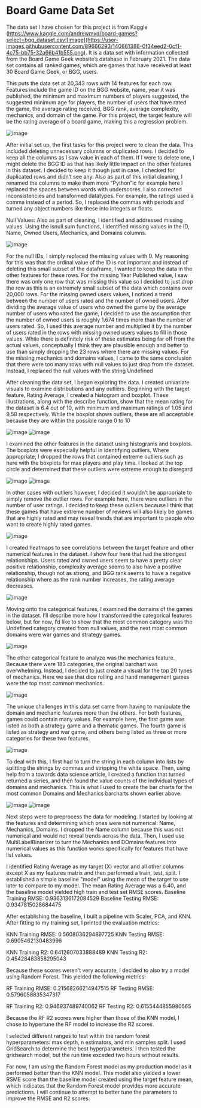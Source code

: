 # Board Game Data Set

The data set I have chosen for this project is from Kaggle (https://www.kaggle.com/andrewmvd/board-games?select=bgg_dataset.csv![image](https://user-images.githubusercontent.com/89666293/140661386-0f34eed2-0cf1-4c75-bb75-32a66b41b555.png). It is a data set with information collected from the Board Game Geek website’s database in February 2021. The data set contains all ranked games, which are games that have received at least 30 Board Game Geek, or BGG, users.

This puts the data set at 20,343 rows with 14 features for each row. Features include the game ID on the BGG website, name, year it was published, the minimum and maximum numbers of players suggested, the suggested minimum age for players, the number of users that have rated the game, the average rating received, BGG rank, average complexity, mechanics, and domain of the game. For this project, the target feature will be the rating average of a board game, making this a regression problem.

![image](https://user-images.githubusercontent.com/89666293/140661412-dd40063e-6f29-4612-9662-178e10b746c6.png)

After initial set up, the first tasks for this project were to clean the data. This included deleting unnecessary columns or duplicated rows. I decided to keep all the columns as I saw value in each of them. If I were to delete one, I might delete the BGG ID as that has likely little impact on the other features in this dataset. I decided to keep it though just in case. I checked for duplicated rows and didn’t see any. Also as part of this initial cleaning, I renamed the columns to make them more “Python”ic for example here I replaced the spaces between words with underscores. I also corrected inconsistencies and transformed datatypes. For example, the ratings used a comma instead of a period. So, I replaced the commas with periods and turned any object numbers like these into integers or floats.

Null Values: 
Also as part of cleaning, I identified and addressed missing values. Using the isnull.sum functions, I identified missing values in the ID, Name, Owned Users, Mechanics, and Domains columns.

![image](https://user-images.githubusercontent.com/89666293/140661441-ed86c4d5-4b3e-4424-9e79-3746bd1ba90f.png)

For the null IDs, I simply replaced the missing values with 0. My reasoning for this was that the ordinal value of the ID is not important and instead of deleting this small subset of the dataframe, I wanted to keep the data in the other features for these rows. For the missing Year Published value, I saw there was only one row that was missing this value so I decided to just drop the row as this is an extremely small subset of the data which contains over 20,000 rows. For the missing owned users values, I noticed a trend between the number of users rated and the number of owned users. After dividing the average value of users who owned the game by the average number of users who rated the game, I decided to use the assumption that the number of owned users is roughly 1.674 times more than the number of users rated. So, I used this average number and multiplied it by the number of users rated in the rows with missing owned users values to fill in those values. While there is definitely risk of these estimates being far off from the actual values, conceptually I think they are plausible enough and better to use than simply dropping the 23 rows where there are missing values. For the missing mechanics and domains values, I came to the same conclusion that there were too many rows with null values to just drop from the dataset. Instead, I replaced the null values with the string Undefined


After cleaning the data set, I began exploring the data. I created univariate visuals to examine distributions and any outliers. 
Beginning with the target feature,  Rating Average, I created a histogram and boxplot. These illustrations, along with the describe function, show that the mean rating for the dataset is 6.4 out of 10, with minimum and maximum ratings of 1.05 and 9.58 respectively. While the boxplot shows outliers, these are all acceptable because they are within the possible range 0 to 10

![image](https://user-images.githubusercontent.com/89666293/140661468-75fd1e4f-9ac2-460e-ab79-d10ee5f3b6bb.png)
![image](https://user-images.githubusercontent.com/89666293/140661473-0b139b6b-4725-46f2-9cb9-a0bff641ee7e.png)

I examined the other features in the dataset using histograms and boxplots. The boxplots were especially helpful in identifying outliers. Where appropriate, I dropped the rows that contained extreme outliers such as here with the boxplots for max players and play time. I looked at the top circle and determined that these outliers were extreme enough to disregard

![image](https://user-images.githubusercontent.com/89666293/140661484-6ef90d75-0ffa-43c5-a86d-63f7d7757c7f.png)
![image](https://user-images.githubusercontent.com/89666293/140661487-eeb04722-e6cf-4d57-910d-2f06d376a990.png)

In other cases with outliers however, I decided it wouldn’t be appropriate to simply remove the outlier rows. For example here, there were outliers in the number of user ratings. I decided to keep these outliers because I think that these games that have extreme number of reviews will also likely be games that are highly rated and may reveal trends that are important to people who want to create highly rated games.

![image](https://user-images.githubusercontent.com/89666293/140661498-b0137c69-e14f-4d5b-96a3-67abe7952862.png)

I created heatmaps to see correlations between the target feature and other numerical features in the dataset. I show four here that had the strongest relationships. Users rated and owned users seem to have a pretty clear positive relationship, complexity average seems to also have a positive relationship, though not as strong, and BGG rank seems to have a negative relationship where as the rank number increases, the rating average decreases.

![image](https://user-images.githubusercontent.com/89666293/140661506-4a7f155e-79fc-4d6b-b0f4-45f6178174d6.png)

Moving onto the categorical features, I examined the domains of the games in the dataset. I’ll describe more how I transformed the categorical features below, but for now, I’d like to show that the most common category was the Undefined category created from null values, and the next most common domains were war games and strategy games. 

![image](https://user-images.githubusercontent.com/89666293/140661568-625a0493-4a23-4819-b2a0-1f4c47d80998.png)

The other categorical feature to analyze was the mechanics feature.  Because there were 183 categories, the original barchart was overwhelming. Instead, I decided to just create a visual for the top 20 types of mechanics. Here we see that dice rolling and hand management games were the top most common mechanics.

![image](https://user-images.githubusercontent.com/89666293/140661580-20599f37-ad66-4e39-b1d4-5b746caad825.png)

The unique challenges in this data set came from having to manipulate the domain and mechanic features more than the others.  For both features, games could contain many values. For example here, the first game was listed as both a strategy game and a thematic games. The fourth game is listed as strategy and war game, and others being listed as three or more categories for these two features.  

![image](https://user-images.githubusercontent.com/89666293/140661598-2dac4a7a-aab5-4df5-b66b-aa1470ba08be.png)


To deal with this, I first had to turn the string in each column into lists by splitting the strings by commas and stripping the white space. Then, using help from a towards data science article, I created a function that turned returned a series, and then found the value counts of the individual types of domains and mechanics. This is what I used to create the bar charts for the most common Domains and Mechanics barcharts shown earlier above.

![image](https://user-images.githubusercontent.com/89666293/140661605-2036c862-f958-461f-b39c-26e4c616eb25.png)
![image](https://user-images.githubusercontent.com/89666293/140661642-d3af1fe7-5c43-488c-acf5-5f54e6c3eeab.png)

Next steps were to preprocess the data for modeling. I started by looking at the features and determining which ones were not numerical: Name, Mechanics, Domains. I dropped the Name column because this was not numerical and would not reveal trends across the data. Then, I used use MultiLabelBinarizer to turn the Mechanics and DOmains features into numerical values as this function works specifically for features that have list values.

I identified Rating Average as my target (X) vector and all other columns except X as my features matrix and then performed a train, test, split. 
I established a simple baseline "model" using the mean of the target to use later to compare to my model. The mean Rating Average was a 6.40, and the baseline model yielded high train and test set RMSE scores. 
Baseline Training RMSE: 0.9363136172084529
Baseline Testing RMSE: 0.9347815028684475

After establishing the baseline, I built a pipeline with Scaler, PCA, and KNN. After fitting to my training set, I printed the evaluation metrics: 

KNN Training RMSE: 0.5608036294897725
KNN Testing RMSE: 0.6905462130483996

KNN Training R2: 0.6412607033888489
KNN Testing R2: 0.45428483858295043

Because these scores weren't very accurate, I decided to also try a model using Random Forest. 
This yielded the following metrics: 

RF Training RMSE: 0.21568266214947515
RF Testing RMSE: 0.5796058835347317

RF Training R2: 0.946937489740062
RF Testing R2: 0.6155444855980565

Because the RF R2 scores were higher than those of the KNN model, I chose to hypertune the RF model to increase the R2 scores. 

I selected different ranges to test within the random forest hyperparameters: max depth, n estimators, and min samples split. I used GridSearch to determine the best hyperparameters. 
I then tested the gridsearch model, but the run time exceded two hours without results.

For now, I am using the Random Forest model as my production model as it performed better than the KNN model. This model also yielded a lower RSME score than the baseline model created using the target feature mean, which indicates that the Random Forest model provides more accurate predictions. I will continue to attempt to better tune the parameters to improve the RMSE and R2 scores. 
